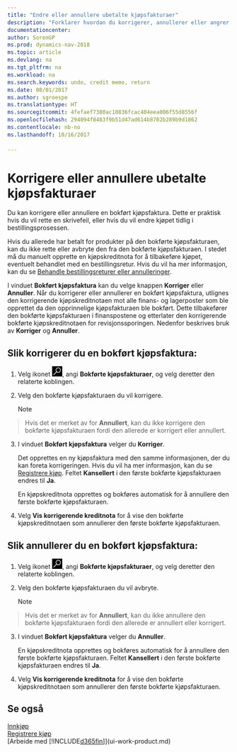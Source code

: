 ```yaml
---
title: "Endre eller annullere ubetalte kjøpsfakturaer"
description: "Forklarer hvordan du korrigerer, annullerer eller angrer en bokført kjøpsfaktura og oppretter en kjøpskreditnota automatisk."
documentationcenter: 
author: SorenGP
ms.prod: dynamics-nav-2018
ms.topic: article
ms.devlang: na
ms.tgt_pltfrm: na
ms.workload: na
ms.search.keywords: undo, credit memo, return
ms.date: 08/01/2017
ms.author: sgroespe
ms.translationtype: HT
ms.sourcegitcommit: 4fefaef7380ac10836fcac404eea006f55d8556f
ms.openlocfilehash: 294094f8483f9b51d47ad614b8702b289b9d1862
ms.contentlocale: nb-no
ms.lasthandoff: 10/16/2017

---
```

# <a name="how-to-correct-or-cancel-unpaid-purchase-invoices"></a>Korrigere eller annullere ubetalte kjøpsfakturaer
Du kan korrigere eller annullere en bokført kjøpsfaktura. Dette er praktisk hvis du vil rette en skrivefeil, eller hvis du vil endre kjøpet tidlig i bestillingsprosessen.

Hvis du allerede har betalt for produkter på den bokførte kjøpsfakturaen, kan du ikke rette eller avbryte den fra den bokførte kjøpsfakturaen. I stedet må du manuelt opprette en kjøpskreditnota for å tilbakeføre kjøpet, eventuelt behandlet med en bestillingsretur. Hvis du vil ha mer informasjon, kan du se [Behandle bestillingsreturer eller annulleringer](purchasing-how-process-purchase-returns-cancellations.md).

I vinduet **Bokført kjøpsfaktura** kan du velge knappen **Korriger** eller **Annuller**. Når du korrigerer eller annullerer en bokført kjøpsfaktura, utlignes den korrigerende kjøpskreditnotaen mot alle finans- og lagerposter som ble opprettet da den opprinnelige kjøpsfakturaen ble bokført. Dette tilbakefører den bokførte kjøpsfakturaen i finanspostene og etterlater den korrigerende bokførte kjøpskreditnotaen for revisjonssporingen. Nedenfor beskrives bruk av **Korriger** og **Annuller**.

## <a name="to-correct-a-posted-purchase-invoice"></a>Slik korrigerer du en bokført kjøpsfaktura:
1. Velg ikonet ![Søk etter side eller rapport](media/ui-search/search_small.png "Søk etter side eller rapport"), angi **Bokførte kjøpsfakturaer**, og velg deretter den relaterte koblingen.  
2. Velg den bokførte kjøpsfakturaen du vil korrigere.  

    > [!NOTE]  
>   Hvis det er merket av for **Annullert**, kan du ikke korrigere den bokførte kjøpsfakturaen fordi den allerede er korrigert eller annullert.
3. I vinduet **Bokført kjøpsfaktura** velger du **Korriger**.

    Det opprettes en ny kjøpsfaktura med den samme informasjonen, der du kan foreta korrigeringen. Hvis du vil ha mer informasjon, kan du se [Registrere kjøp](purchasing-how-record-purchases.md). Feltet **Kansellert** i den første bokførte kjøpsfakturaen endres til **Ja**.

    En kjøpskreditnota opprettes og bokføres automatisk for å annullere den første bokførte kjøpsfakturaen.
4. Velg **Vis korrigerende kreditnota** for å vise den bokførte kjøpskreditnotaen som annullerer den første bokførte kjøpsfakturaen.

## <a name="to-cancel-a-posted-purchase-invoice"></a>Slik annullerer du en bokført kjøpsfaktura:
1. Velg ikonet ![Søk etter side eller rapport](media/ui-search/search_small.png "Søk etter side eller rapport"), angi **Bokførte kjøpsfakturaer**, og velg deretter den relaterte koblingen.  
2. Velg den bokførte kjøpsfakturaen du vil avbryte.

    > [!NOTE]  
>   Hvis det er merket av for **Annullert**, kan du ikke annullere den bokførte kjøpsfakturaen fordi den allerede er annullert eller korrigert.
3. I vinduet **Bokført kjøpsfaktura** velger du **Annuller**.

    En kjøpskreditnota opprettes og bokføres automatisk for å annullere den første bokførte kjøpsfakturaen. Feltet **Kansellert** i den første bokførte kjøpsfakturaen endres til **Ja**.
4. Velg **Vis korrigerende kreditnota** for å vise den bokførte kjøpskreditnotaen som annullerer den første bokførte kjøpsfakturaen.

## <a name="see-also"></a>Se også
[Innkjøp](purchasing-manage-purchasing.md)  
[Registrere kjøp](purchasing-how-record-purchases.md)  
[Arbeide med [!INCLUDE[d365fin](includes/d365fin_md.md)]](ui-work-product.md)

